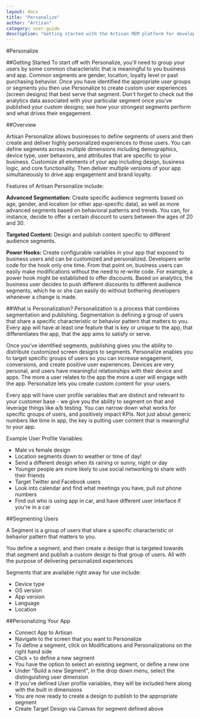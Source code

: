 ```yaml
---
layout: docs
title: "Personalize"
author: "Artisan"
category: user-guide
description: "Getting started with the Artisan MEM platform for developers."
---
```


#Personalize

##Getting Started
To start off with Personalize, you'll need to group your users by some common characteristic that is meaningful to you business and app. Common segments are gender, location, loyalty level or past purchasing behavior. Once you have identified the appropriate user groups or segments you then use Personalize to create custom user experiences (screen designs) that best serve that segment. Don't forget to check out the analytics data associated with your particular segment once you've published your custom designs; see how your strongest segments perform and what drives their engagement.

##Overview

Artisan Personalize allows businesses to define segments of users and then create and deliver highly personalized experiences to those users. You can define segments across multiple dimensions including demographics, device type, user behaviors, and attributes that are specific to your business. Customize all elements of your app including design, business logic, and core functionality. Then deliver multiple versions of your app simultaneously to drive app engagement and brand loyalty.

Features of Artisan Personalize include:

**Advanced Segmentation:**  Create specific audience segments based on age, gender, and location (or other app-specific data), as well as more advanced segments based on behavioral patterns and trends.  You can, for instance, decide to offer a certain discount to users between the ages of 20 and 30.

**Targeted Content:** Design and publish content specific to different audience segments.

**Power Hooks:**  Create configurable variables in your app that exposed to business users and can be customized and personalized.  Developers write code for the hook only one time.  From that point on, business users can easily make modifications without the need to re-write code.  For example, a power hook might be established to offer discounts.  Based on analytics, the business user decides to push different discounts to different audience segments, which he or she can easily do without bothering developers whenever a change is made.

##What is Personalization?
Personalization is a process that combines segmentation and publishing. Segmentation is defining a group of users that share a specific characteristic or behavior pattern that matters to you. Every app will have at least one feature that is key or unique to the app, that differentiates the app, that the app aims to satisfy or serve.

Once you've identified segments, publishing gives you the ability to distribute customized screen designs to segments. Personalize enables you to target specific groups of users so you can increase engagement, conversions, and create positive user experiences. Devices are very personal, and users have meaningful relationships with their device and apps. The more a user relates to the app the more a user will engage with the app. Personalize lets you create custom content for your users.

Every app will have user profile variables that are distinct and relevant to your customer base - we give you the ability to segment on that and leverage things like a/b testing. You can narrow down what works for specific groups of users, and positively impact KPIs. Not just about generic numbers like time in app, the key is putting user content that is meaningful to your app. 

Example User Profile Variables:

* Male vs female design
* Location segments down to weather or time of day!
* Send a different design when its raining or sunny, night or day
* Younger people are more likely to use social networking to share with their friends
* Target Twitter and Facebook users  
* Look into calendar and find what meetings you have, pull out phone numbers 
* Find out who is using app in car, and have different user interface if you're in a car

##Segmenting Users

A Segment is a group of users that share a specific characteristic or behavior pattern that matters to you.

You define a segment, and then create a design that is targeted towards that segment and publish a custom design to that group of users. All with the purpose of delivering personalized experiences

Segments that are available right away for use include:

* Device type
* OS version
* App version
* Language
* Location

##Personalizing Your App

* Connect App to Artisan
* Navigate to the screen that you want to Personalize
* To define a segment, click on Modifications and Personalizations on the right hand side
* Click + to define a new segment
* You have the option to select an existing segment, or define a new one
* Under "Build a new Segment", in the drop down menu, select the distinguishing user dimension
* If you've defined User profile variables, they will be included here along with the built in dimensions 
* You are now ready to create a design to publish to the appropriate segment
* Create Target Design via Canvas for segment defined above
